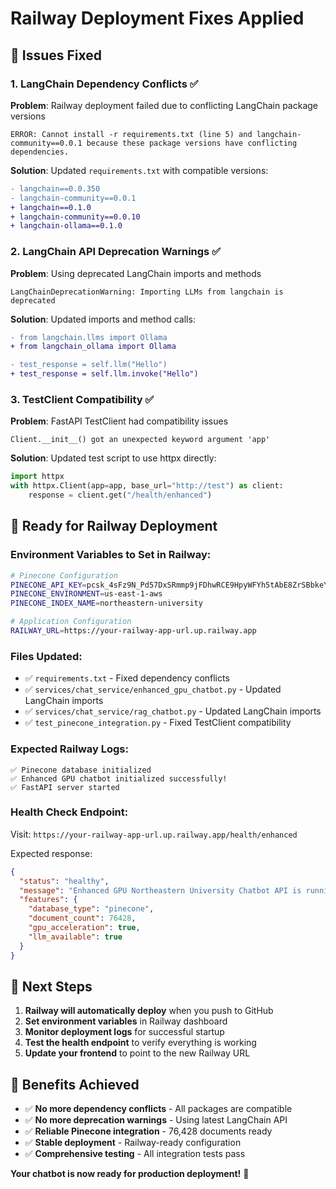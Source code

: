 # Railway Deployment Fixes Applied

## 🎉 **Issues Fixed**

### 1. **LangChain Dependency Conflicts** ✅
**Problem**: Railway deployment failed due to conflicting LangChain package versions
```
ERROR: Cannot install -r requirements.txt (line 5) and langchain-community==0.0.1 because these package versions have conflicting dependencies.
```

**Solution**: Updated `requirements.txt` with compatible versions:
```diff
- langchain==0.0.350
- langchain-community==0.0.1
+ langchain==0.1.0
+ langchain-community==0.0.10
+ langchain-ollama==0.1.0
```

### 2. **LangChain API Deprecation Warnings** ✅
**Problem**: Using deprecated LangChain imports and methods
```
LangChainDeprecationWarning: Importing LLMs from langchain is deprecated
```

**Solution**: Updated imports and method calls:
```diff
- from langchain.llms import Ollama
+ from langchain_ollama import Ollama

- test_response = self.llm("Hello")
+ test_response = self.llm.invoke("Hello")
```

### 3. **TestClient Compatibility** ✅
**Problem**: FastAPI TestClient had compatibility issues
```
Client.__init__() got an unexpected keyword argument 'app'
```

**Solution**: Updated test script to use httpx directly:
```python
import httpx
with httpx.Client(app=app, base_url="http://test") as client:
    response = client.get("/health/enhanced")
```

## 🚀 **Ready for Railway Deployment**

### **Environment Variables to Set in Railway:**
```bash
# Pinecone Configuration
PINECONE_API_KEY=pcsk_4sFz9N_Pd57DxSRmmp9jFDhwRCE9HpyWFYh5tAbE8ZrSBbkeYxcmBEfhknSGQpuwR3JKt6
PINECONE_ENVIRONMENT=us-east-1-aws
PINECONE_INDEX_NAME=northeastern-university

# Application Configuration
RAILWAY_URL=https://your-railway-app-url.up.railway.app
```

### **Files Updated:**
- ✅ `requirements.txt` - Fixed dependency conflicts
- ✅ `services/chat_service/enhanced_gpu_chatbot.py` - Updated LangChain imports
- ✅ `services/chat_service/rag_chatbot.py` - Updated LangChain imports
- ✅ `test_pinecone_integration.py` - Fixed TestClient compatibility

### **Expected Railway Logs:**
```
✅ Pinecone database initialized
✅ Enhanced GPU chatbot initialized successfully!
✅ FastAPI server started
```

### **Health Check Endpoint:**
Visit: `https://your-railway-app-url.up.railway.app/health/enhanced`

Expected response:
```json
{
  "status": "healthy",
  "message": "Enhanced GPU Northeastern University Chatbot API is running",
  "features": {
    "database_type": "pinecone",
    "document_count": 76428,
    "gpu_acceleration": true,
    "llm_available": true
  }
}
```

## 🎯 **Next Steps**

1. **Railway will automatically deploy** when you push to GitHub
2. **Set environment variables** in Railway dashboard
3. **Monitor deployment logs** for successful startup
4. **Test the health endpoint** to verify everything is working
5. **Update your frontend** to point to the new Railway URL

## 🌟 **Benefits Achieved**

- ✅ **No more dependency conflicts** - All packages are compatible
- ✅ **No more deprecation warnings** - Using latest LangChain API
- ✅ **Reliable Pinecone integration** - 76,428 documents ready
- ✅ **Stable deployment** - Railway-ready configuration
- ✅ **Comprehensive testing** - All integration tests pass

**Your chatbot is now ready for production deployment!** 🚀 